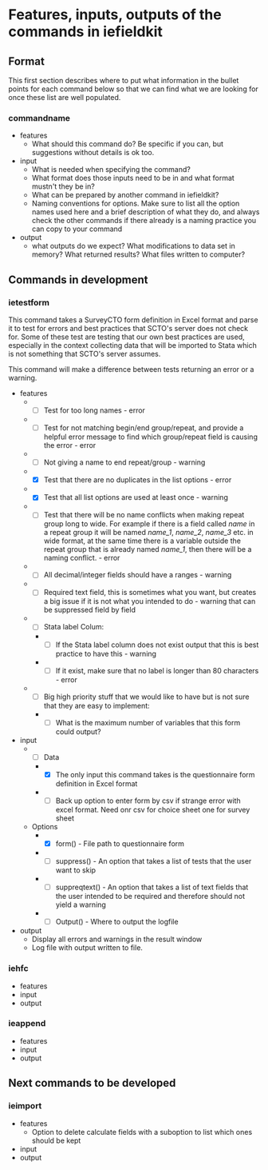 # Features, inputs, outputs of the commands in iefieldkit

## Format

This first section describes where to put what information in the bullet points for each command below so that we can find what we are looking for once these list are well populated.

### commandname

* features
  * What should this command do? Be specific if you can, but suggestions without details is ok too.
* input
  * What is needed when specifying the command?
  * What format does those inputs need to be in and what format mustn't they be in?
  * What can be prepared by another command in iefieldkit?
  * Naming conventions for options. Make sure to list all the option names used here and a brief description of what they do, and always check the other commands if there already is a naming practice you can copy to your command
* output
  * what outputs do we expect? What modifications to data set in memory? What returned results? What files written to computer?

## Commands in development

### ietestform

This command takes a SurveyCTO form definition in Excel format and parse it to test for errors and best practices that SCTO's server does not check for. Some of these test are testing that our own best practices are used, especially in the context collecting data that will be imported to Stata which is not something that SCTO's server assumes.

This command will make a difference between tests returning an error or a warning.

* features
  * -[ ] Test for too long names - error
  * -[ ] Test for not matching begin/end group/repeat, and provide a helpful error message to find which group/repeat field is causing the error - error
  * -[ ] Not giving a name to end repeat/group - warning
  * -[x] Test that there are no duplicates in the list options - error
  * -[x] Test that all list options are used at least once - warning
  * -[ ] Test that there will be no name conflicts when making repeat group long to wide. For example if there is a field called _name_ in a repeat group it will be named *name_1*, *name_2*, *name_3* etc. in wide format, at the same time there is a variable outside the repeat group that is already named *name_1*, then there will be a naming conflict. - error
  * -[ ] All decimal/integer fields should have a ranges - warning
  * -[ ] Required text field, this is sometimes what you want, but creates a big issue if it is not what you intended to do - warning that can be suppressed field by field
  * -[ ] Stata label Colum:
    * -[ ] If the Stata label column does not exist output that this is best practice to have this - warning
    * -[ ] If it exist, make sure that no label is longer than 80 characters - error
  * -[ ] Big high priority stuff that we would like to have but is not sure that they are easy to implement:
    * -[ ] What is the maximum number of variables that this form could output?
* input
  * -[ ] Data
    * -[x] The only input this command takes is the questionnaire form definition in Excel format
    * -[ ] Back up option to enter form by csv if strange error with excel format. Need onr csv for choice sheet one for survey sheet
  * Options
    * -[x] form() - File path to questionnaire form
    * -[ ] suppress() - An option that takes a list of tests that the user want to skip
    * -[ ] suppreqtext() - An option that takes a list of text fields that the user intended to be required and therefore should not yield a warning
    * -[ ] Output() - Where to output the logfile
* output
  * Display all errors and warnings in the result window
  * Log file with output written to file.

### iehfc
* features
* input
* output
### ieappend
* features
* input
* output

## Next commands to be developed

### ieimport
* features
  * Option to delete calculate fields with a suboption to list which ones should be kept
* input
* output
